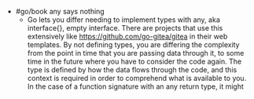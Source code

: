 - #go/book any says nothing
	- Go lets you differ needing to implement types with any, aka interface{}, empty interface. There are projects that use this extensively like https://github.com/go-gitea/gitea in their web templates. By not defining types, you are differing the complexity from the point in time that you are passing data through it, to some time in the future where you have to consider the code again. The type is defined by how the data flows through the code, and this context is required in order to comprehend what is available to you. In the case of a function signature with an any return type, it might